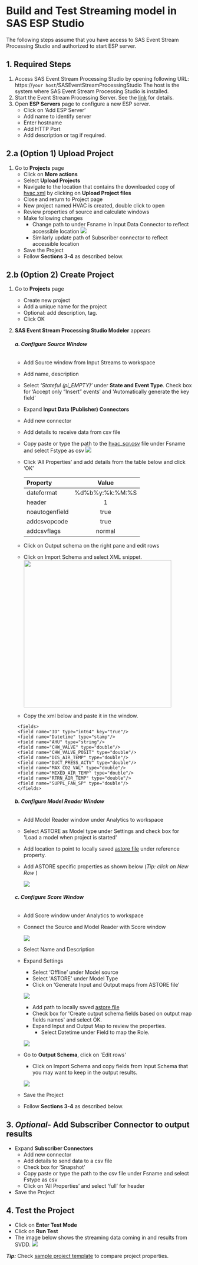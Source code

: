 # Build and Test Streaming model in SAS ESP Studio

The following steps assume that you have access to SAS Event Stream Processing Studio and authorized to start ESP server.

## 1. Required Steps
1. Access SAS Event Stream Processing Studio by opening following URL: https://`your host`/SASEventStreamProcessingStudio
The host is the system where SAS Event Stream Processing Studio is installed.
2. Start the Event Stream Processing Server. See the [link](https://go.documentation.sas.com/?cdcId=espcdc&cdcVersion=6.1&docsetId=espstudio&docsetTarget=n02795wpw65f79n1l8kls27e84l1.htm&locale=en#n0zk1grxfc2fron162rgxvg63dip) for details.
3. Open **ESP Servers** page to configure a new ESP server. 
   *  Click on ‘Add ESP Server’
   *  Add name to identify server
   *  Enter hostname
   *  Add HTTP Port
   *  Add description or tag if required.

## 2.a (Option 1) Upload Project

1.  Go to **Projects** page
    *  Click on **More actions**
    *  Select **Upload Projects** 
    *  Navigate to the location that contains the downloaded copy of [hvac.xml](../project/HVAC.xml) by clicking on **Upload Project files**
    *  Close and return to Project page
    *  New project named HVAC is created, double click to open
    *  Review properties of source and calculate windows
    *  Make following changes
        *  Change path to under Fsname in Input Data Connector to reflect accessible location
        ![](../images/esp1.PNG) 
        *  Similarly update path of Subscriber connector to reflect accessible location
    * Save the Project
    * Follow **Sections 3-4** as described below. 
   
## 2.b (Option 2) Create Project
1. Go to **Projects** page
   *  Create new project
   *  Add a unique name for the project
   *  Optional: add description, tag. 
   *  Click OK
2. **SAS Event Stream Processing Studio Modeler** appears
   
    ###### **a. Configure Source Window**
    *  Add Source window from Input Streams to workspace
    *  Add name, description 
    *  Select *‘Stateful (pi_EMPTY)’* under **State and Event Type**. Check box for ‘Accept only “Insert” events’ and 'Automatically generate the key field' 
    *  Expand **Input Data (Publisher) Connectors**
    *  Add new connector
    *  Add details to receive data from csv file 
      *  Copy paste or type the path to the [hvac_scr.csv](../data/hvac_scr.csv) file under Fsname and select Fstype as csv
      ![](../images/esp1.PNG) 
      *  Click ‘All Properties’ and add details from the table below and click ‘OK’
      
            | Property | Value |
            | :------ | :------: |
            | dateformat | %d%b%y:%k:%M:%S |
            | header | 1 | 
            | noautogenfield | true | 
            | addcsvopcode | true | 
            | addcsvflags | normal | 
            
    *  Click on Output schema on the right pane and edit rows   
    *  Click on Import Schema and select XML snippet.
       <img src="../images/pic_b.png" width="400" > 
    *  Copy the xml below and paste it in the window. 
      ``` 
       <fields>
       <field name="ID" type="int64" key="true"/>
       <field name="Datetime" type="stamp"/>
       <field name="AHU" type="string"/>
       <field name="CHW_VALVE" type="double"/>
       <field name="CHW_VALVE_POSIT" type="double"/>
       <field name="DIS_AIR_TEMP" type="double"/>
       <field name="DUCT_PRESS_ACTV" type="double"/>
       <field name="MAX_CO2_VAL" type="double"/>
       <field name="MIXED_AIR_TEMP" type="double"/>
       <field name="RTRN_AIR_TEMP" type="double"/>
       <field name="SUPPL_FAN_SP" type="double"/>
       </fields>
      ```
      
    ###### **b. Configure Model Reader Window**
    *  Add Model Reader window under Analytics to workspace
    *  Select ASTORE as Model type under Settings and check box for 'Load a model when project is started'
    *  Add location to point to locally saved [astore file](../project/hvac_svdd) under reference property.
    *  Add ASTORE specific properties as shown below (*Tip: click on New Row* ) 
       
       ![](../images/esp2.PNG) 
       
    ###### **c. Configure Score Window**  
    *  Add Score window under Analytics to workspace
    *  Connect the Source and Model Reader with Score window
        
        ![](../images/esp.PNG) 
    *  Select Name and Description 
    *  Expand Settings
       *  Select ‘Offline’ under Model source
       *  Select 'ASTORE' under Model Type
       *  Click on 'Generate Input and Output maps from ASTORE file'
       
       ![](../images/esp3.PNG)
       
       *  Add path to locally saved [astore file](project/hvac_svdd)
       *  Check box for 'Create output schema fields based on output map fields names' and select OK.
       *  Expand Input and Output Map to review the properties.
            *  Select Datetime under Field to map the Role.
            
       ![](../images/esp4.PNG)
       
    *  Go to **Output Schema**, click on 'Edit rows' 
       *  Click on Import Schema and copy fields from Input Schema that you may want to keep in the output results. 
       
       ![](../images/esp5.PNG)
       
    *  Save the Project 
    *  Follow **Sections 3-4** as described below.
    
## 3. *Optional*- Add Subscriber Connector to output results
*  Expand **Subscriber Connectors**
    *  Add new connector
    *  Add details to send data to a csv file 
    *  Check box for ‘Snapshot’
    *  Copy paste or type the path to the csv file under Fsname and select Fstype as csv
    *  Click on ‘All Properties’ and select ‘full’ for header
*  Save the Project  

## 4. Test the Project
   *  Click on **Enter Test Mode**
   *  Click on **Run Test**
   *  The image below shows the streaming data coming in and results from SVDD. 
     ![](../images/esp6.png)


***Tip:*** Check [sample project template](../project/hvac.xml) to compare project properties.








